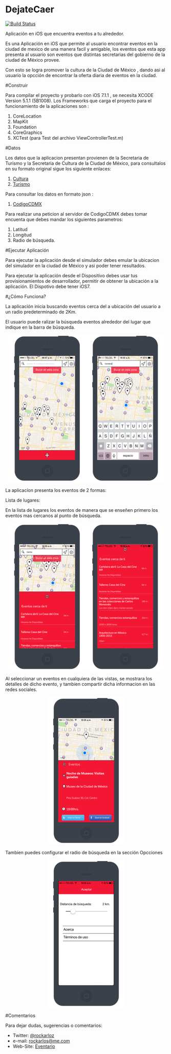 DejateCaer
==========

[![Build Status](https://travis-ci.org/LabPLC/DejateCaer.svg?branch=master)](https://travis-ci.org/LabPLC/DejateCaer)

Aplicación en iOS que encuentra eventos a tu alrededor.

Es una Aplicación en iOS que permite al usuario encontrar eventos en la ciudad de mexico de una manera facil y amigable, los eventos que esta app presenta al usuario son eventos que distintas secretarias del gobierno de la ciudad de México provee.

Con esto se logra promover la cultura de la Ciudad de México , dando asi al usuario la opcción de encontrar la oferta diaria de eventos en la ciudad.

#Construir 

Para compilar el proyecto y probarlo con iOS 7.1.1  , se necesita XCODE Version 5.1.1 (5B1008).
Los Frameworks que carga el proyecto para el funcionamiento de la aplicaciones son :

1. CoreLocation
2. MapKit
3. Foundation 
4. CoreGraphics
5. XCTest (para Test  del archivo ViewControllerTest.m)

#Datos 

Los datos que la aplicacion presentan provienen de la Secretaria de Turismo y la Secretaria de Cultura de la Ciudad de México, para consultalos en su formato original sigue los siguiente enlaces:

1. [Cultura](http://www.cultura.df.gob.mx/index.php/cartelera/eventos)
2. [Turismo](http://www.mexicocity.gob.mx/calendario.php?cat=21100&sub=0&evento=2014-4-19)

Para consultar los datos en formato json :

1.  [CodigoCDMX](http://codigo.labplc.mx/~rockarloz/dejatecaer/dejatecaer.php?longitud=-99.13330667&latitud=19.42342714&radio=2000&fecha=2014-03-18)

Para realizar una peticion al servidor de CodigoCDMX debes tomar encuenta que debes mandar los siguientes parametros:
1. Latitud
2. Longitud
3. Radio de búsqueda.

#Ejecutar Aplicación 

Para ejecutar la aplicación desde el simulador debes emular la ubicacion del simulador en la ciudad de México y asi poder tener resultados.

Para ejecutar la aplicación desde el Dispositivo debes usar tus provisionamientos de desarrollador, permitir de obtener la ubicación a la aplicación.
El Dispotivo debe tener iOS7. 


#¿Cómo Funciona?

La aplicación inicia buscando eventos cerca del a ubicación del usuario a un radio predeterminado de 2Km.

El usuario puede ralizar la búsqueda eventos alrededor del lugar que indique en la barra de búsqueda.
<p align="center">
  <img src="https://raw.githubusercontent.com/LabPLC/DejateCaer/master/Capturas/mapa.png" alt="cerca" height="460" width="240"/>
  <img src="https://raw.githubusercontent.com/LabPLC/DejateCaer/master/Capturas/buscar.png" alt="cerca" height="460" width="240"/>
  </p>



La aplicacíon presenta los eventos de 2 formas:



Lista de lugares:

En la lista de lugares los eventos de manera que se enseñen primero los eventos mas cercanos al punto de búsqueda.

<p align="center">
  <img src="https://raw.githubusercontent.com/LabPLC/DejateCaer/master/Capturas/lista.png" alt="lista" height="460" width="240"/>
  <img src="https://raw.githubusercontent.com/LabPLC/DejateCaer/master/Capturas/lista2.png" alt="lista2" height="460" width="240"/>
  </p>


Al seleccionar un eventos en cualquiera de las vistas, se mostrara los detalles de dicho evento, y tambien compartir dicha informacion en las redes sociales.
<p align="center">
  <img src="https://raw.githubusercontent.com/LabPLC/DejateCaer/master/Capturas/detalles.png" alt="detalles" height="460" width="240"/>

  </p>

Tambien puedes configurar el radio de búsqueda en la sección Opcciones
<p align="center">
  <img src="https://raw.githubusercontent.com/LabPLC/DejateCaer/master/Capturas/opciones.png" alt="detalles" height="460" width="240"/>

  </p>

#Comentarios

Para dejar dudas, sugerencias o comentarios:
* Twitter: [@rockarloz](www.twitter.com/rockarloz)
* e-mail: rockarlos@me.com
* Web-Site: [Eventario](www.eventario.mx)
